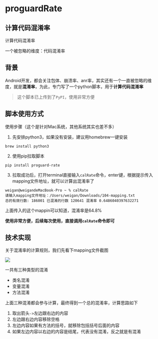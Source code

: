 # proguardRate
## 计算代码混淆率

计算代码混淆率

一个被忽略的维度：代码混淆率

## 背景
Android开发，都会关注包体、崩溃率、anr率，其实还有一个一直被忽略的维度，就是**混淆率**，为此，专门写了一个python脚本，用于**计算代码混淆率**

> 这个脚本已上传到了`PyPI`，使用非常方便

## 脚本使用方式
使用步骤（这个是针对Mac系统，其他系统其实也差不多）
1. 先安排python3，如果没有安装，建议用homebrew一键安装

```
brew install python3
```
2. 使用pip拉取脚本

```
pip install proguard-rate
```
3. 拉取成功后，打开terminal直接输入`calRate`命令，enter键，根据提示传入mapping文件地址，就可以计算出混淆率了

```
weigan@weigandeMacBook-Pro ~ % calRate                                         
请输入mapping文件地址：/Users/weigan/Downloads/104-mapping.txt 
总的有效行数: 186001 已混淆的行数 120641 混淆率 0.6486040397632271
```
上面传入的这个mappin可以知道，混淆率是64.8%

**使用非常方便，后续每次使用，直接调用`calRate`命令即可**


## 技术实现
关于混淆率的计算规则，我们先看下mapping文件截图

![](https://files.mdnice.com/user/3236/4d800e1f-3904-4ad0-8c52-e9af1e2ccfbe.png)

一共有三种类型的混淆
* 类名混淆
* 变量混淆
* 方法混淆

上面三种混淆都会参与计算，最终得到一个总的混淆率，计算思路如下

1. 取出箭头`->`左边跟右边的内容
2. 左边跟右边内容移除空格
3. 左边内容如果有方法的括号，就移除包括括号后面的内容
4. 如果左边内容以右边的内容是结尾，代表没有混淆，反之就是有混淆

